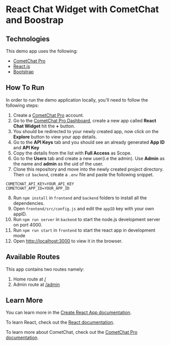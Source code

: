 # React Chat Widget with CometChat and Boostrap

## Technologies

This demo app uses the following:

- [CometChat Pro](https://cometchat.com)
- [React.js](https://reactjs.org)
- [Bootstrap](https://getbootstrap.com)

## How To Run

In order to run the demo application locally, you'll need to follow the following steps:

1. Create a [CometChat Pro](https://cometchat.com) account.
2. Go to the [CometChat Pro Dashboard](https://app.cometchat.com/#/apps), create a new app called **React Chat Widget** hit the **+** button.
3. You should be redirected to your newly created app, now click on the **Explore** button to view your app details.
4. Go to the **API Keys** tab and you should see an already generated **App ID** and **API Key**
5. Copy the details from the list with **Full Access** as Scope.
6. Go to the **Users** tab and create a new user(i.e the admin). Use **Admin** as the name and **admin** as the uid of the user.
7. Clone this repository and move into the newly created project directory. Then `cd backend`, create a `.env` file and paste the following snippet.

```
COMETCHAT_API_KEY=YOUR_API_KEY
COMETCHAT_APP_ID=YOUR_APP_ID
```

8. Run `npm install` in `frontend` and `backend` folders to install all the dependencies.
9. Open `frontend/src/config.js` and edit the `appID` key with your own appID.
10. Run `npm run server` in `backend` to start the node.js development server on port 4000.
11. Run `npm run start` in `frontend` to start the react app in development mode
12. Open [http://localhost:3000](http://localhost:3000) to view it in the browser.

## Available Routes

This app contains two routes namely:

1. Home route at [/](http://localhost:3000)
2. Admin route at [/admin](http://localhost:3000/admin)

## Learn More

You can learn more in the [Create React App documentation](https://facebook.github.io/create-react-app/docs/getting-started).

To learn React, check out the [React documentation](https://reactjs.org/).

To learn more about CometChat, check out the [CometChat Pro documentation](https://prodocs.cometchat.com/).
